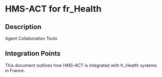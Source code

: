 # HMS-ACT for fr_Health

## Description

Agent Collaboration Tools

## Integration Points

This document outlines how HMS-ACT is integrated with fr_Health systems in France.
